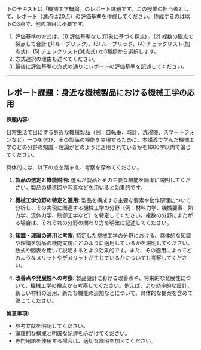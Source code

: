 下のテキストは「機械工学概論」のレポート課題です。この授業の担当者として、レポート（満点は20点）の評価基準を作成してください。作成するのは以下の3点で、他の項目は不要です。

1. 評価基準の方式は、(1) 評価基準なし(印象に基づく採点) 、(2) 複数の観点で採点して合計  (非ルーブリック)、(3) ルーブリック、(4) チェックリスト(加点式)、(5) チェックリスト(減点式) の5種類から選択します。
2. 方式選択の理由も述べてください。
3. 最後に評価基準の方式の通りにレポートの評価基準を記述してください。

---------------------------------------
## レポート課題：身近な機械製品における機械工学の応用

**課題内容:**

日常生活で目にする身近な機械製品（例：自転車、時計、洗濯機、スマートフォンなど）一つを選び、その製品の機能を実現するために、本講義で学んだ機械工学のどの分野の知識・理論がどのように活用されているかを1600字以内で論じてください。

具体的には、以下の点を踏まえ、考察を深めてください。

1. **製品の選定と機能説明:** 選んだ製品とその主要な機能を簡潔に説明してください。製品の構造図や写真などを用いると効果的です。

2. **機械工学分野の特定と適用:** 製品を構成する主要な要素や動作原理について分析し、その実現に関連する機械工学の分野（例：材料力学、機械要素、熱力学、流体力学、制御工学など）を特定してください。複数の分野にまたがる場合は、それぞれの分野の関わり方を明確に記述してください。

3. **知識・理論の適用と考察:** 特定した機械工学の分野における、具体的な知識や理論を製品の機能実現にどのように適用しているかを説明してください。数式や図表を用いて説明するとより効果的です。また、その適用によってどのようなメリットやデメリットが生じているかについても考察してください。

4. **改善点や発展性への考察:** 製品設計における改善点や、将来的な発展性について、機械工学の視点から考察してください。例えば、より効率的な設計、新しい材料の活用、新たな機能の追加などについて、具体的な提案を含めて論じてください。


**留意事項:**

* 参考文献を明記してください。
* 論理的な構成と明確な記述を心がけてください。
* 専門用語を使用する場合は、適切な説明を加えてください。


